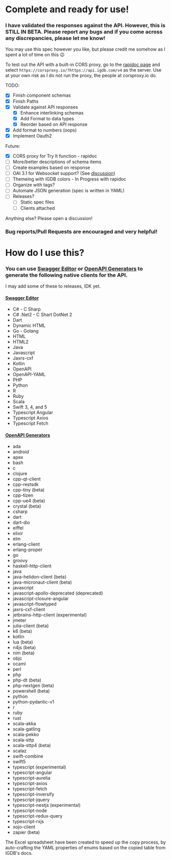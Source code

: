 # Complete and ready for use!
### I have validated the responses against the API. However, this is STILL IN BETA. Please report any bugs and if you come across any discrepancies, please let me know!  
  
You may use this spec however you like, but please credit me somehow as I spent a lot of time on this 😉  
  
To test out the API with a built-in CORS proxy, go to the [rapidoc page](https://igdb-openapi.s-crypt.co/rapidoc) and select `https://corsproxy.io/?https://api.igdb.com/v4` as the server. Use at your own risk as I do not run the proxy, the people at corsproxy.io do.  
  
TODO:
- [x] Finish component schemas
- [x] Finish Paths
- [X] Validate against API responses
  - [X] Enhance interlinking schemas
  - [X] Add Format to data types
  - [X] Reorder based on API response
- [X] Add format to numbers (oops)
- [X] Implement Oauth2  
  
Future:
- [X] CORS proxy for Try It function - rapidoc
- [ ] More/better descriptions of schema items
- [ ] Create examples based on response
- [ ] OAI 3.1 for Websocket support? (See [discussion](https://github.com/s-crypt/IGDB-OpenAPI/discussions/4))
- [ ] Themeing with IGDB colors - In Progress with rapidoc
- [ ] Organize with tags?
- [ ] Automate JSON generation (spec is written in YAML)
- [ ] Releases?
  - [ ] Static spec files
  - [ ] Clients attached

Anything else? Please open a discussion!

### Bug reports/Pull Requests are encouraged and very helpful!

# How do I use this?
### You can use [Swagger Editor](https://editor-next.swagger.io/) or [OpenAPI Generators](https://openapi-generator.tech/docs/generators#client-generators) to generate the following native clients for the API.  
I may add some of these to releases, IDK yet.

#### [Swagger Editor](https://editor-next.swagger.io/)
* C# - C Sharp
* C# .Net2 - C Shart DotNet 2
* Dart
* Dynamic HTML
* Go - Golang
* HTML
* HTML2
* Java
* Javascript
* Jaxrs-cxf
* Kotlin
* OpenAPI
* OpenAPI-YAML
* PHP
* Python
* R
* Ruby
* Scala
* Swift 3, 4, and 5
* Typescript Angular
* Typescript Axios
* Typescript Fetch

#### [OpenAPI Generators](https://openapi-generator.tech/docs/generators#client-generators)
* ada
* android
* apex
* bash
* c
* clojure
* cpp-qt-client
* cpp-restsdk
* cpp-tiny (beta)
* cpp-tizen
* cpp-ue4 (beta)
* crystal (beta)
* csharp
* dart
* dart-dio
* eiffel
* elixir
* elm
* erlang-client
* erlang-proper
* go
* groovy
* haskell-http-client
* java
* java-helidon-client (beta)
* java-micronaut-client (beta)
* javascript
* javascript-apollo-deprecated (deprecated)
* javascript-closure-angular
* javascript-flowtyped
* jaxrs-cxf-client
* jetbrains-http-client (experimental)
* jmeter
* julia-client (beta)
* k6 (beta)
* kotlin
* lua (beta)
* n4js (beta)
* nim (beta)
* objc
* ocaml
* perl
* php
* php-dt (beta)
* php-nextgen (beta)
* powershell (beta)
* python
* python-pydantic-v1
* r
* ruby
* rust
* scala-akka
* scala-gatling
* scala-pekko
* scala-sttp
* scala-sttp4 (beta)
* scalaz
* swift-combine
* swift5
* typescript (experimental)
* typescript-angular
* typescript-aurelia
* typescript-axios
* typescript-fetch
* typescript-inversify
* typescript-jquery
* typescript-nestjs (experimental)
* typescript-node
* typescript-redux-query
* typescript-rxjs
* xojo-client
* zapier (beta) 

The Excel spreadsheet have been created to speed up the copy process, by auto-crafting the YAML properties of enums based on the copied table from IGDB's docs.
